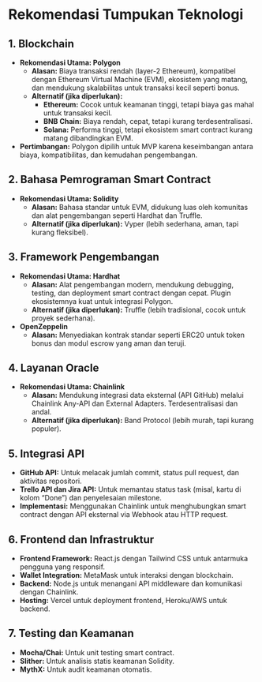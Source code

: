 # Rekomendasi Tumpukan Teknologi

## 1. Blockchain
- **Rekomendasi Utama: Polygon**
  - **Alasan:** Biaya transaksi rendah (layer-2 Ethereum), kompatibel dengan Ethereum Virtual Machine (EVM), ekosistem yang matang, dan mendukung skalabilitas untuk transaksi kecil seperti bonus.
  - **Alternatif (jika diperlukan):**
    - **Ethereum:** Cocok untuk keamanan tinggi, tetapi biaya gas mahal untuk transaksi kecil.
    - **BNB Chain:** Biaya rendah, cepat, tetapi kurang terdesentralisasi.
    - **Solana:** Performa tinggi, tetapi ekosistem smart contract kurang matang dibandingkan EVM.
- **Pertimbangan:** Polygon dipilih untuk MVP karena keseimbangan antara biaya, kompatibilitas, dan kemudahan pengembangan.

## 2. Bahasa Pemrograman Smart Contract
- **Rekomendasi Utama: Solidity**
  - **Alasan:** Bahasa standar untuk EVM, didukung luas oleh komunitas dan alat pengembangan seperti Hardhat dan Truffle.
  - **Alternatif (jika diperlukan):** Vyper (lebih sederhana, aman, tapi kurang fleksibel).

## 3. Framework Pengembangan
- **Rekomendasi Utama: Hardhat**
  - **Alasan:** Alat pengembangan modern, mendukung debugging, testing, dan deployment smart contract dengan cepat. Plugin ekosistemnya kuat untuk integrasi Polygon.
  - **Alternatif (jika diperlukan):** Truffle (lebih tradisional, cocok untuk proyek sederhana).
- **OpenZeppelin**
  - **Alasan:** Menyediakan kontrak standar seperti ERC20 untuk token bonus dan modul escrow yang aman dan teruji.

## 4. Layanan Oracle
- **Rekomendasi Utama: Chainlink**
  - **Alasan:** Mendukung integrasi data eksternal (API GitHub) melalui Chainlink Any-API dan External Adapters. Terdesentralisasi dan andal.
  - **Alternatif (jika diperlukan):** Band Protocol (lebih murah, tapi kurang populer).

## 5. Integrasi API
- **GitHub API:** Untuk melacak jumlah commit, status pull request, dan aktivitas repositori.
- **Trello API dan Jira API:** Untuk memantau status task (misal, kartu di kolom “Done”) dan penyelesaian milestone.
- **Implementasi:** Menggunakan Chainlink untuk menghubungkan smart contract dengan API eksternal via Webhook atau HTTP request.

## 6. Frontend dan Infrastruktur
- **Frontend Framework:** React.js dengan Tailwind CSS untuk antarmuka pengguna yang responsif.
- **Wallet Integration:** MetaMask untuk interaksi dengan blockchain.
- **Backend:** Node.js untuk menangani API middleware dan komunikasi dengan Chainlink.
- **Hosting:** Vercel untuk deployment frontend, Heroku/AWS untuk backend.

## 7. Testing dan Keamanan
- **Mocha/Chai:** Untuk unit testing smart contract.
- **Slither:** Untuk analisis statis keamanan Solidity.
- **MythX:** Untuk audit keamanan otomatis.